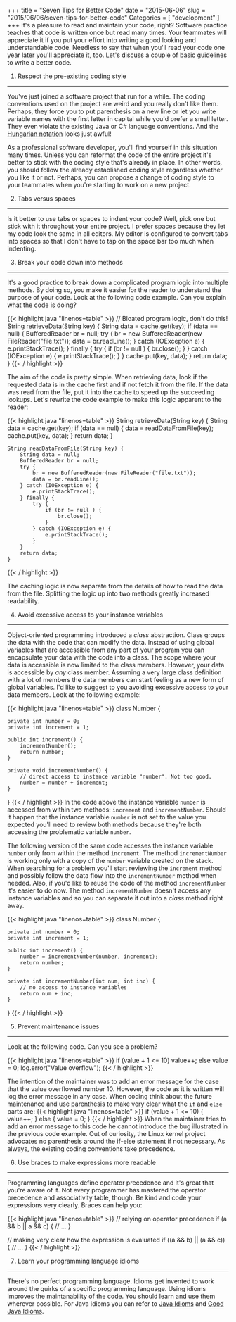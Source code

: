 +++
title = "Seven Tips for Better Code"
date = "2015-06-06"
slug = "2015/06/06/seven-tips-for-better-code"
Categories = [ "development" ]
+++
It's a pleasure to read and maintain your code, right? Software practice teaches that code is written once but read many times. Your teammates will appreciate it if you put your effort into writing a good looking and understandable code. Needless to say that when you'll read your code one year later you'll appreciate it, too. Let's discuss a couple of basic guidelines to write a better code.

<!--more-->

1) Respect the pre-existing coding style
----------------------------------------
You've just joined a software project that run for a while. The coding conventions used on the project are weird and you really don't like them. Perhaps, they force you to put parenthesis on a new line or let you write variable names with the first letter in capital while you'd prefer a small letter. They even violate the existing Java or C# language conventions. And the [Hungarian notation](http://en.wikipedia.org/wiki/Hungarian_notation "Hungarian notation") looks just awful!

As a professional software developer, you'll find yourself in this situation many times. Unless you can reformat the code of the entire project it's better to stick with the coding style that's already in place. In other words, you should follow the already established coding style regardless whether  you like it or not. Perhaps, you can propose a change of coding style to your teammates when you're starting to work on a new project.

2) Tabs versus spaces
---------------------
Is it better to use tabs or spaces to indent your code? Well, pick one but stick with it throughout your entire project. I prefer spaces because they let my code look the same in all editors. My editor is configured to convert tabs into spaces so that I don't have to tap on the space bar too much when indenting.

3) Break your code down into methods
------------------------------------

It's a good practice to break down a complicated program logic into multiple methods. By doing so, you make it easier for the reader to understand the purpose of your code. Look at the following code example. Can you explain what the code is doing?

{{< highlight java "linenos=table" >}}
    // Bloated program logic, don't do this!
    String retrieveData(String key) {
        String data = cache.get(key);
        if (data == null) {
            BufferedReader br = null;
            try {
                br = new BufferedReader(new FileReader("file.txt"));
                data = br.readLine();
            } catch (IOException e) {
                e.printStackTrace();
            } finally {
                try {
                    if (br != null ) {
                        br.close();
                    }
                } catch (IOException e) {
                    e.printStackTrace();
                }
            }
            cache.put(key, data);
        }
        return data;
    }
{{< / highlight >}}

The aim of the code is pretty simple. When retrieving data, look if the requested data is in the cache first and if not fetch it from the file. If the data was read from the file, put it into the cache to speed up the succeeding lookups. Let's rewrite the code example to make this logic apparent to the reader:

{{< highlight java "linenos=table" >}}
    String retrieveData(String key) {
        String data = cache.get(key);
        if (data == null) {
            data = readDataFromFile(key);
            cache.put(key, data);
        }
        return data;
    }

    String readDataFromFile(String key) {
        String data = null;
        BufferedReader br = null;
        try {
            br = new BufferedReader(new FileReader("file.txt"));
            data = br.readLine();
        } catch (IOException e) {
            e.printStackTrace();
        } finally {
            try {
                if (br != null ) {
                    br.close();
                }
            } catch (IOException e) {
                e.printStackTrace();
            }
        }
        return data;
    }
{{< / highlight >}}

The caching logic is now separate from the details of how to read the data from the file. Splitting the logic up into two methods greatly increased readability.

4) Avoid excessive access to your instance variables
----------------------------------------------------

Object-oriented programming introduced a *class* abstraction. Class groups the data with the code that can modify the data. Instead of using global variables that are accessible from any part of your program you can encapsulate your data with the code into a class. The scope where your data is accessible is now limited to the class members. However, your data is accessible by *any* class member. Assuming a very large class definition with a lot of members the data members can start feeling as a new form of global variables. I'd like to suggest to you avoiding excessive access to your data members. Look at the following example:

{{< highlight java "linenos=table" >}}
class Number {

    private int number = 0;
    private int increment = 1;

    public int increment() {
        incrementNumber();
        return number;
    }

    private void incrementNumber() {
        // direct access to instance variable "number". Not too good.
        number = number + increment;
    }
}
{{< / highlight >}}
In the code above the instance variable `number` is accessed from within two methods: `increment` and `incrementNumber`. Should it happen that the instance variable `number` is not set to the value you expected you'll need to review both methods because they're both accessing the problematic variable `number`.

The following version of the same code accesses the instance variable `number` only from within the method `increment`. The method `incrementNumber` is working only with a copy of the `number` variable created on the stack. When searching for a problem you'll start reviewing the `increment` method and possibly follow the data flow into the `incrementNumber` method when needed. Also, if you'd like to reuse the code of the method `incrementNumber` it's easier to do now. The method `incrementNumber` doesn't access any instance variables and so you can separate it out into a *class* method right away.

{{< highlight java "linenos=table" >}}
class Number {

    private int number = 0;
    private int increment = 1;

    public int increment() {
        number = incrementNumber(number, increment);
        return number;
    }

    private int incrementNumber(int num, int inc) {
        // no access to instance variables
        return num + inc;
    }
}
{{< / highlight >}}

5) Prevent maintenance issues
-----------------------------
Look at the following code. Can you see a problem?

{{< highlight java "linenos=table" >}}
    if (value + 1 <= 10)
        value++;
    else
        value = 0;
        log.error("Value overflow");
{{< / highlight >}}

The intention of the maintainer was to add an error message for the case that the value overflowed number 10. However, the code as it is written will log the error message in any case. When coding think about the future maintenance and use parenthesis to make very clear what the `if` and `else` parts are:
{{< highlight java "linenos=table" >}}
    if (value + 1 <= 10) {
        value++;
    } else {
        value = 0;
    }
{{< / highlight >}}
When the maintainer tries to add an error message to this code he cannot introduce the bug illustrated in the previous code example. Out of curiosity, the Linux kernel project advocates no parenthesis around the if-else statement if not necessary. As always, the existing coding conventions take precedence.

6) Use braces to make expressions more readable
-----------------------------------------------
Programming languages define operator precedence and it's great that you're aware of it. Not every programmer has mastered the operator precedence and associativity table, though. Be kind and code your expressions very clearly. Braces can help you:

{{< highlight java "linenos=table" >}}
// relying on operator precedence
if (a && b || a && c) {
    // ...
}

// making very clear how the expression is evaluated
if ((a && b) || (a && c)) {
    // ...
}
{{< / highlight >}}

7) Learn your programming language idioms
-----------------------------------------
There's no perfect programming language. Idioms get invented to work around the quirks of a specific programming language. Using idioms improves the maintanability of the code. You should learn and use them wherever possible. For Java idioms you can refer to [Java Idioms](http://c2.com/ppr/wiki/JavaIdioms/JavaIdioms.html "Java Idioms") and [Good Java Idioms](http://www.nayuki.io/page/good-java-idioms "Good Java Idioms").
